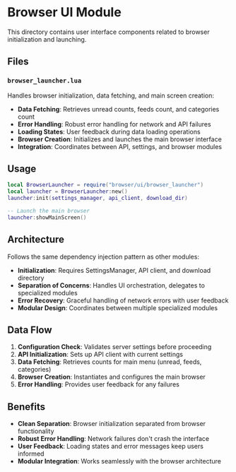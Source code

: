 # Browser UI Module

This directory contains user interface components related to browser initialization and launching.

## Files

### `browser_launcher.lua`
Handles browser initialization, data fetching, and main screen creation:
- **Data Fetching**: Retrieves unread counts, feeds count, and categories count
- **Error Handling**: Robust error handling for network and API failures
- **Loading States**: User feedback during data loading operations
- **Browser Creation**: Initializes and launches the main browser interface
- **Integration**: Coordinates between API, settings, and browser modules

## Usage

```lua
local BrowserLauncher = require("browser/ui/browser_launcher")
local launcher = BrowserLauncher:new()
launcher:init(settings_manager, api_client, download_dir)

-- Launch the main browser
launcher:showMainScreen()
```

## Architecture

Follows the same dependency injection pattern as other modules:
- **Initialization**: Requires SettingsManager, API client, and download directory
- **Separation of Concerns**: Handles UI orchestration, delegates to specialized modules
- **Error Recovery**: Graceful handling of network errors with user feedback
- **Modular Design**: Coordinates between multiple specialized modules

## Data Flow

1. **Configuration Check**: Validates server settings before proceeding
2. **API Initialization**: Sets up API client with current settings
3. **Data Fetching**: Retrieves counts for main menu (unread, feeds, categories)
4. **Browser Creation**: Instantiates and configures the main browser
5. **Error Handling**: Provides user feedback for any failures

## Benefits

- **Clean Separation**: Browser initialization separated from browser functionality
- **Robust Error Handling**: Network failures don't crash the interface
- **User Feedback**: Loading states and error messages keep users informed
- **Modular Integration**: Works seamlessly with the browser architecture 